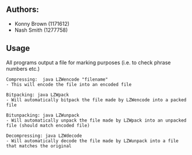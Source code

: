 ## Authors:
- Konny Brown (1171612)
- Nash Smith (1277758)


## Usage

All programs output a file for marking purposes (i.e. to check phrase numbers etc.)

```
Compressing:  java LZWencode "filename"
- This will encode the file into an encoded file

Bitpacking: java LZWpack
- Will automatically bitpack the file made by LZWencode into a packed file

Bitunpacking: java LZWunpack
- Will automatically unpack the file made by LZWpack into an unpacked file (should match encoded file)

Decompressing: java LZWdecode
- Will automatically decode the file made by LZWunpack into a file that matches the original
